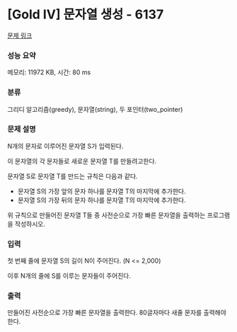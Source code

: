 # [Gold IV] 문자열 생성 - 6137 

[문제 링크](https://www.acmicpc.net/problem/6137) 

### 성능 요약

메모리: 11972 KB, 시간: 80 ms

### 분류

그리디 알고리즘(greedy), 문자열(string), 두 포인터(two_pointer)

### 문제 설명

<p>N개의 문자로 이루어진 문자열 S가 입력된다.</p>

<p>이 문자열의 각 문자들로 새로운 문자열 T를 만들려고한다.</p>

<p>문자열 S로 문자열 T를 만드는 규칙은 다음과 같다.</p>

<ul>
	<li>문자열 S의 가장 앞의 문자 하나를 문자열 T의 마지막에 추가한다.</li>
	<li>문자열 S의 가장 뒤의 문자 하나를 문자열 T의 마지막에 추가한다.</li>
</ul>

<p>위 규칙으로 만들어진 문자열 T들 중 사전순으로 가장 빠른 문자열을 출력하는 프로그램을 작성하시오.</p>

### 입력 

 <p>첫 번째 줄에 문자열 S의 길이 N이 주어진다. (N <= 2,000)</p>

<p>이후 N개의 줄에 S를 이루는 문자들이 주어진다.</p>

### 출력 

 <p>만들어진 사전순으로 가장 빠른 문자열을 출력한다. 80글자마다 새줄 문자를 출력해야 한다.</p>

